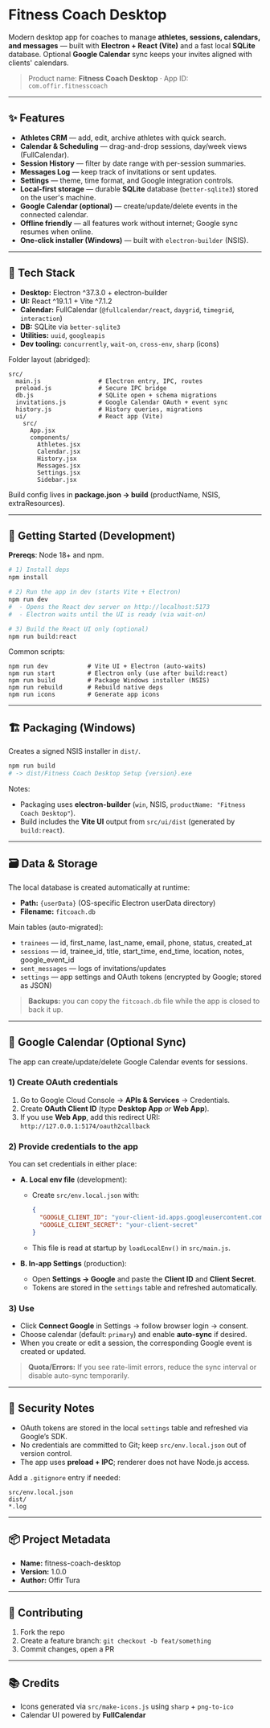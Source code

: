 # Fitness Coach Desktop

Modern desktop app for coaches to manage **athletes, sessions, calendars, and messages** — built with **Electron + React (Vite)** and a fast local **SQLite** database. Optional **Google Calendar** sync keeps your invites aligned with clients' calendars.

> Product name: **Fitness Coach Desktop** · App ID: `com.offir.fitnesscoach`

---

## ✨ Features

- **Athletes CRM** — add, edit, archive athletes with quick search.
- **Calendar & Scheduling** — drag-and-drop sessions, day/week views (FullCalendar).
- **Session History** — filter by date range with per-session summaries.
- **Messages Log** — keep track of invitations or sent updates.
- **Settings** — theme, time format, and Google integration controls.
- **Local-first storage** — durable **SQLite** database (`better-sqlite3`) stored on the user's machine.
- **Google Calendar (optional)** — create/update/delete events in the connected calendar.
- **Offline friendly** — all features work without internet; Google sync resumes when online.
- **One-click installer (Windows)** — built with `electron-builder` (NSIS).

---

## 🧱 Tech Stack

- **Desktop:** Electron ^37.3.0 + electron-builder
- **UI:** React ^19.1.1 + Vite ^7.1.2
- **Calendar:** FullCalendar (`@fullcalendar/react`, `daygrid`, `timegrid`, `interaction`)
- **DB:** SQLite via `better-sqlite3`
- **Utilities:** `uuid`, `googleapis`
- **Dev tooling:** `concurrently`, `wait-on`, `cross-env`, `sharp` (icons)

Folder layout (abridged):
```
src/
  main.js                # Electron entry, IPC, routes
  preload.js             # Secure IPC bridge
  db.js                  # SQLite open + schema migrations
  invitations.js         # Google Calendar OAuth + event sync
  history.js             # History queries, migrations
  ui/                    # React app (Vite)
    src/
      App.jsx
      components/
        Athletes.jsx
        Calendar.jsx
        History.jsx
        Messages.jsx
        Settings.jsx
        Sidebar.jsx
```
Build config lives in **package.json → build** (productName, NSIS, extraResources).

---

## 🚀 Getting Started (Development)

**Prereqs**: Node 18+ and npm.

```bash
# 1) Install deps
npm install

# 2) Run the app in dev (starts Vite + Electron)
npm run dev
#  - Opens the React dev server on http://localhost:5173
#  - Electron waits until the UI is ready (via wait-on)

# 3) Build the React UI only (optional)
npm run build:react
```

Common scripts:
```jsonc
npm run dev           # Vite UI + Electron (auto-waits)
npm run start         # Electron only (use after build:react)
npm run build         # Package Windows installer (NSIS)
npm run rebuild       # Rebuild native deps
npm run icons         # Generate app icons
```

---

## 🏗️ Packaging (Windows)

Creates a signed NSIS installer in `dist/`.

```bash
npm run build
# -> dist/Fitness Coach Desktop Setup {version}.exe
```

Notes:
- Packaging uses **electron-builder** (`win`, NSIS, `productName: "Fitness Coach Desktop"`).
- Build includes the **Vite UI** output from `src/ui/dist` (generated by `build:react`).

---

## 🗃️ Data & Storage

The local database is created automatically at runtime:

- **Path:** `{userData}` (OS-specific Electron userData directory)
- **Filename:** `fitcoach.db`

Main tables (auto-migrated):
- `trainees` — id, first_name, last_name, email, phone, status, created_at
- `sessions` — id, trainee_id, title, start_time, end_time, location, notes, google_event_id
- `sent_messages` — logs of invitations/updates
- `settings` — app settings and OAuth tokens (encrypted by Google; stored as JSON)

> **Backups:** you can copy the `fitcoach.db` file while the app is closed to back it up.

---

## 🔗 Google Calendar (Optional Sync)

The app can create/update/delete Google Calendar events for sessions.

### 1) Create OAuth credentials
1. Go to Google Cloud Console → **APIs & Services** → Credentials.
2. Create **OAuth Client ID** (type **Desktop App** _or_ **Web App**).
3. If you use **Web App**, add this redirect URI:  
   `http://127.0.0.1:5174/oauth2callback`

### 2) Provide credentials to the app

You can set credentials in either place:

- **A. Local env file** (development):
  - Create `src/env.local.json` with:
    ```json
    {
      "GOOGLE_CLIENT_ID": "your-client-id.apps.googleusercontent.com",
      "GOOGLE_CLIENT_SECRET": "your-client-secret"
    }
    ```
  - This file is read at startup by `loadLocalEnv()` in `src/main.js`.

- **B. In-app Settings** (production):
  - Open **Settings → Google** and paste the **Client ID** and **Client Secret**.
  - Tokens are stored in the `settings` table and refreshed automatically.

### 3) Use
- Click **Connect Google** in Settings → follow browser login → consent.
- Choose calendar (default: `primary`) and enable **auto-sync** if desired.
- When you create or edit a session, the corresponding Google event is created or updated.

> **Quota/Errors:** If you see rate-limit errors, reduce the sync interval or disable auto-sync temporarily.

---

## 🔐 Security Notes

- OAuth tokens are stored in the local `settings` table and refreshed via Google’s SDK.
- No credentials are committed to Git; keep `src/env.local.json` out of version control.
- The app uses **preload + IPC**; renderer does not have Node.js access.

Add a `.gitignore` entry if needed:
```
src/env.local.json
dist/
*.log
```

---

## 📦 Project Metadata

- **Name:** fitness-coach-desktop
- **Version:** 1.0.0
- **Author:** Offir Tura
---

## 🤝 Contributing

1. Fork the repo
2. Create a feature branch: `git checkout -b feat/something`
3. Commit changes, open a PR

---

## 📚 Credits

- Icons generated via `src/make-icons.js` using `sharp` + `png-to-ico`
- Calendar UI powered by **FullCalendar**
